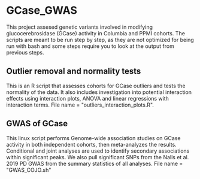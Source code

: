 # GCase_GWAS

This project assesed genetic variants involved in modifying glucocerebrosidase (GCase) activity in Columbia and PPMI cohorts. The scripts are meant to be run step by step, as they are not optimized for being run with bash and some steps require you to look at the output from previous steps. 

## Outlier removal and normality tests

This is an R script that assesses cohorts for GCase outliers and tests the normality of the data. It also includes investigation into potential interaction effects using interaction plots, ANOVA and linear regressions with interaction terms. File name = "outliers_interaction_plots.R".

## GWAS of GCase

This linux script performs Genome-wide association studies on GCase activity in both independent cohorts, then meta-analyzes the results. Conditional and joint analyses are used to identify secondary associations within significant peaks. We also pull significant SNPs from the Nalls et al. 2019 PD GWAS from the summary statistics of all analyses. File name = "GWAS_COJO.sh"

